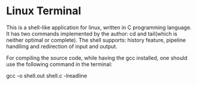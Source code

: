 # Linux Terminal
This is a shell-like application for linux, written in C programming language.
It has two commands implemented by the author: cd and tail(which is neither optimal or complete).
The shell supports: history feature, pipeline handiling and redirection of input and output.

For compiling the source code, while having the gcc installed, one should use the following command in the terminal:

  gcc -o shell.out shell.c -lreadline
